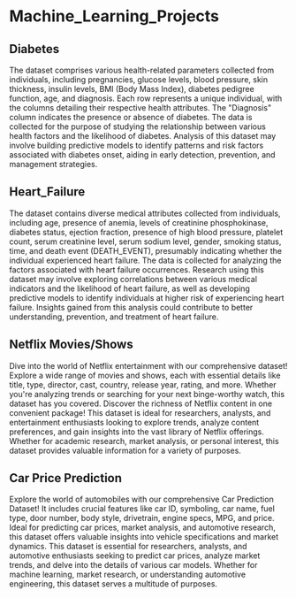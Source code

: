 # Machine_Learning_Projects

Diabetes
--
The dataset comprises various health-related parameters collected from individuals, including pregnancies, glucose levels, blood pressure, skin thickness, insulin levels, BMI (Body Mass Index), diabetes pedigree function, age, and diagnosis. Each row represents a unique individual, with the columns detailing their respective health attributes. The "Diagnosis" column indicates the presence or absence of diabetes.
The data is collected for the purpose of studying the relationship between various health factors and the likelihood of diabetes. Analysis of this dataset may involve building predictive models to identify patterns and risk factors associated with diabetes onset, aiding in early detection, prevention, and management strategies.

Heart_Failure
---
The dataset contains diverse medical attributes collected from individuals, including age, presence of anemia, levels of creatinine phosphokinase, diabetes status, ejection fraction, presence of high blood pressure, platelet count, serum creatinine level, serum sodium level, gender, smoking status, time, and death event (DEATH_EVENT), presumably indicating whether the individual experienced heart failure.
The data is collected for analyzing the factors associated with heart failure occurrences. Research using this dataset may involve exploring correlations between various medical indicators and the likelihood of heart failure, as well as developing predictive models to identify individuals at higher risk of experiencing heart failure. Insights gained from this analysis could contribute to better understanding, prevention, and treatment of heart failure.

Netflix Movies/Shows
--
Dive into the world of Netflix entertainment with our comprehensive dataset! Explore a wide range of movies and shows, each with essential details like title, type, director, cast, country, release year, rating, and more. Whether you're analyzing trends or searching for your next binge-worthy watch, this dataset has you covered. Discover the richness of Netflix content in one convenient package!
This dataset is ideal for researchers, analysts, and entertainment enthusiasts looking to explore trends, analyze content preferences, and gain insights into the vast library of Netflix offerings. Whether for academic research, market analysis, or personal interest, this dataset provides valuable information for a variety of purposes.

Car Price Prediction
---
Explore the world of automobiles with our comprehensive Car Prediction Dataset! It includes crucial features like car ID, symboling, car name, fuel type, door number, body style, drivetrain, engine specs, MPG, and price. Ideal for predicting car prices, market analysis, and automotive research, this dataset offers valuable insights into vehicle specifications and market dynamics.
This dataset is essential for researchers, analysts, and automotive enthusiasts seeking to predict car prices, analyze market trends, and delve into the details of various car models. Whether for machine learning, market research, or understanding automotive engineering, this dataset serves a multitude of purposes.
